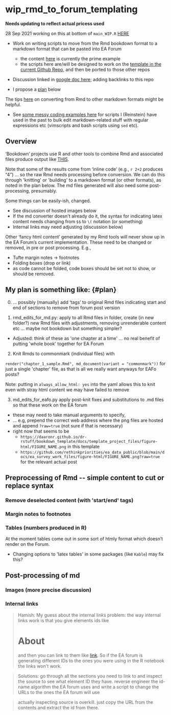 # wip_rmd_to_forum_templating

**Needs updating to reflect actual pricess used**

28 Sep 2021 working on this at bottom of `main_WIP.R` [HERE](https://github.com/daaronr/dr-rstuff/blob/master/bookdown_template/main_WIP.R)

- Work on writing scripts to move from the Rmd bookdown format to a markdown format that can be pasted into EA Forum
    - the content [here](https://rethinkpriorities.github.io/ea_data_public/eas-donations.html) is currently the prime example
    - the scripts here are/will be designed to work on the [template in the current Github Repo](https://daaronr.github.io/dr-rstuff/bookdown_template/docs/about.html), and then be ported to those other repos

- Discussion linked in [google doc here](https://docs.google.com/document/d/1R27474udUmzAD5tozOB6q7GA-EG-sW_j5Pz68bZwJQQ/edit#heading=h.4eoz5fvmsd7x); adding backlinks to this repo

- I propose a [plan](#plan) below


The tips [here](https://rmarkdown.rstudio.com/docs/reference/md_document.html) on converting from Rmd to other markdown formats might be helpful.

- See [some messy coding examples here](https://github.com/daaronr/dr_text_md_tools/tree/master/example_work_from_micro_teaching) for scripts I (Reinstein) have used in the past to bulk edit markdown-related stuff with regular expressions etc (vimscripts and bash scripts using `sed` etc).


## Overview

‘Bookdown’ projects use R and other tools to combine Rmd and associated files produce output like [THIS](https://rethinkpriorities.github.io/ea_data_public/outline-disc.html).

Note that some of the results come from ‘inline code’ (e.g., `r 2+2` produces “4”) ... so the raw Rmd needs processing before conversion. We can do this through 'knitting' or 'building' to a markdown format (or other formats), as noted in the plan below. The md files generated will also need some post-processing, presumably.

Some things can be easily-ish, changed.

- See discussion of hosted images below
- If the md converter doesn't already do it, the syntax for indicating latex content needs changing from `$$` to `\(` notation (or something)
- Internal links may need adjusting (discussion below)


Other ‘fancy html content’ generated by my Rmd tools will never show up in the EA Forum’s current implementation. These need to be changed or removed, in pre or post processing. E.g.,

- Tufte margin notes $\rightarrow$  footnotes
- Folding boxes (drop or link)
- as code cannot be folded, code boxes should be set not to show, or should be removed.


## My plan is something like: {#plan}

0. ... possibly (manually) add ‘tags’ to original Rmd files indicating start and end of sections to remove from forum post version


1. rmd_edits_for_md.py: apply to all Rmd files in folder, create (in new folder?) new Rmd files with adjustments, removing unrenderable content etc ... maybe not bookdown but something simpler?

- Adjusted: think of these as 'one chapter at a time' ... no real benefit of putting 'whole book' together for EA Forum

2. Knit Rmds  to commonmark (individual files) with

`render("chapter_1_sample.Rmd", md_document(variant = "commonmark"))` for just a single 'chapter' file, as that is all we really want anyways for EAFo posts?

Note: putting in `always_allow_html: yes` into the yaml allows this to knit even with stray html content we may have failed to remove

3. md_edits_for_eafo.py apply post-knit fixes and substitutions to .md files so that these work on the EA forum

- these may need to take manual arguments to specify,
- ... e.g, prepend the correct web address where the png files are hosted and append `?raw=true` (not sure if that is necessary)
-  right now that seems to be
    - `https://daaronr.github.io/dr-rstuff/bookdown_template/docs/template_project_files/figure-html/FIGURE_NAME.png` in this template
    - `https://github.com/rethinkpriorities/ea_data_public/blob/main/docs/ea_survey_work_files/figure-html/FIGURE_NAME.png?raw=true` for the relevant actual post

## Preprocessing of Rmd -- simple content to cut or replace syntax

### Remove deselected content (with 'start/end' tags)

### Margin notes to footnotes


###  Tables (numbers produced in R)

At the moment tables come out in some sort of htmly format which doesn’t render on the Forum.
- Changing options to 'latex tables' in some packages (like `Kable`) may fix this?


## Post-processing of md

### Images (more precise discussion)


### Internal links

> Hamish: My guess about the internal links problem: the way internal links work is that you give elements ids like <h1 id="about">About</h1> and then you can link to them like <a href="#about">link</a>. So if the EA forum is generating different IDs to the ones you were using in the R notebook the links won't work.

> Solutions:
> go through all the sections you need to link to and inspect the source to see what element ID they have.
reverse engineer the id-name algorithm the EA forum uses and write a script to change the URLs to the ones the EA forum will use

> actually inspecting source is overkill. just copy the URL from the contents and extract the id from there.

